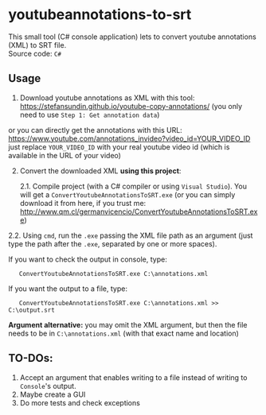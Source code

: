# youtubeannotations-to-srt

This small tool (C# console application) lets to convert youtube annotations (XML) to SRT file.<br/>
Source code: `C#`

## Usage

1. Download youtube annotations as XML with this tool:
https://stefansundin.github.io/youtube-copy-annotations/ (you only need to use `Step 1: Get annotation data`)

 or you can directly get the annotations with this URL: https://www.youtube.com/annotations_invideo?video_id=YOUR_VIDEO_ID <br/>just replace `YOUR_VIDEO_ID` with your real youtube video id (which is available in the URL of your video)

2. Convert the downloaded XML **using this project**:

    2.1. Compile project (with a C# compiler or using `Visual Studio`). You will get a `ConvertYoutubeAnnotationsToSRT.exe` (or you can simply download it from here, if you trust me: http://www.qm.cl/germanvicencio/ConvertYoutubeAnnotationsToSRT.exe)

 2.2. Using `cmd`, run the `.exe` passing the XML file path as an argument (just type the path after the `.exe`, separated by one or more spaces).
 
 If you want to check the output in console, type:
 
       ConvertYoutubeAnnotationsToSRT.exe C:\annotations.xml
       
 If you want the output to a file, type:
 
       ConvertYoutubeAnnotationsToSRT.exe C:\annotations.xml >> C:\output.srt
 
 **Argument alternative:** you may omit the XML argument, but then the file needs to be in `C:\annotations.xml` (with that exact name and location)
 

## TO-DOs:

1. Accept an argument that enables writing to a file instead of writing to `Console`'s output.
2. Maybe create a GUI
3. Do more tests and check exceptions
